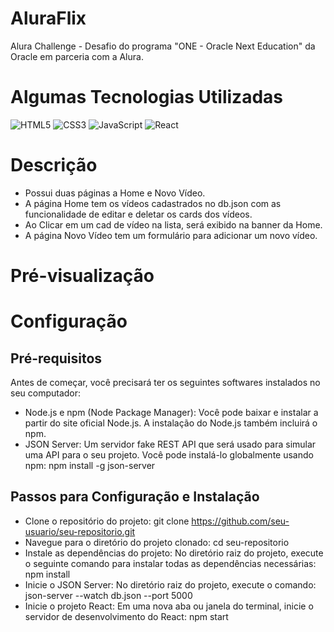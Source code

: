 # AluraFlix
 Alura Challenge - Desafio do programa "ONE - Oracle Next Education" da Oracle em parceria com a Alura.

 # Algumas Tecnologias Utilizadas
![HTML5](https://img.shields.io/badge/HTML-000?style=for-the-badge&logo=html5&logoColor=30A3DC)
![CSS3](https://img.shields.io/badge/CSS3-000?style=for-the-badge&logo=css3&logoColor=E94D5F)
![JavaScript](https://img.shields.io/badge/JavaScript-000?style=for-the-badge&logo=javascript&logoColor=30A3DC)
![React](https://img.shields.io/badge/React-000?style=for-the-badge&logo=react&logoColor=8A2BE2)

# Descrição
- Possui duas páginas a Home e Novo Vídeo.
- A página Home tem os vídeos cadastrados no db.json com as funcionalidade de editar e deletar os cards dos vídeos.
- Ao Clicar em um cad de vídeo na lista, será exibido na banner da Home.
- A página Novo Vídeo tem um formulário para adicionar um novo vídeo.

# Pré-visualização


# Configuração

## Pré-requisitos
Antes de começar, você precisará ter os seguintes softwares instalados no seu computador:
- Node.js e npm (Node Package Manager): Você pode baixar e instalar a partir do site oficial Node.js. A instalação do Node.js também incluirá o npm.
- JSON Server: Um servidor fake REST API que será usado para simular uma API para o seu projeto. Você pode instalá-lo globalmente usando npm:
npm install -g json-server

## Passos para Configuração e Instalação
- Clone o repositório do projeto:
git clone https://github.com/seu-usuario/seu-repositorio.git
- Navegue para o diretório do projeto clonado:
cd seu-repositorio
- Instale as dependências do projeto: No diretório raiz do projeto, execute o seguinte comando para instalar todas as dependências necessárias:
npm install
- Inicie o JSON Server: No diretório raiz do projeto, execute o comando:
json-server --watch db.json --port 5000
- Inicie o projeto React: Em uma nova aba ou janela do terminal, inicie o servidor de desenvolvimento do React:
npm start

